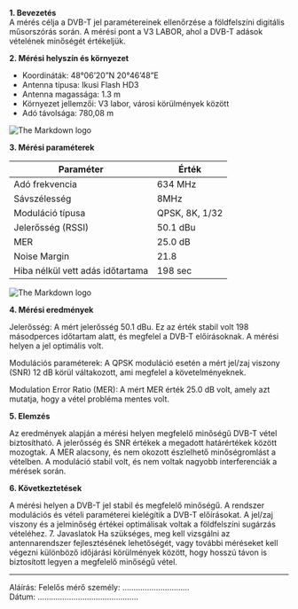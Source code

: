 **1. Bevezetés**   
A mérés célja a DVB-T jel paramétereinek ellenőrzése a földfelszíni digitális műsorszórás során. A mérési pont a V3 LABOR, ahol a DVB-T adások vételének minőségét értékeljük.

**2. Mérési helyszín és környezet**
- Koordináták: 48°06’20”N 20°46’48”E
- Antenna típusa: Ikusi Flash HD3
- Antenna magassága: 1.3 m
- Környezet jellemzői: V3 labor, városi körülmények között
- Adó távolsága: 780,08 m

![The Markdown logo](https://sandorpeteer.github.io/tavkozles/img/map.png)

**3. Mérési paraméterek**  

| Paraméter	| Érték |
|------------|---------|
 Adó frekvencia | 634 MHz |
 Sávszélesség |	8MHz |
 Moduláció típusa |	QPSK, 8K, 1/32 |
 Jelerősség (RSSI) |	50.1 dBu |
MER	| 25.0 dB |
Noise Margin |	21.8 |
Hiba nélkül vett adás időtartama	| 198 sec |

![The Markdown logo](https://sandorpeteer.github.io/tavkozles/img/miskolciTV.png)



**4. Mérési eredmények**  

Jelerősség: A mért jelerősség 50.1 dBu. Ez az érték stabil volt 198 másodperces időtartam alatt, és megfelel a DVB-T előírásoknak. A mérési helyen a jel optimális volt.

Modulációs paraméterek: A QPSK moduláció esetén a mért jel/zaj viszony (SNR) 12 dB körül váltakozott, ami megfelel a követelményeknek.

Modulation Error Ratio (MER): A mért MER érték 25.0 dB volt, amely azt mutatja, hogy a vétel probléma mentes volt.

**5. Elemzés**  

Az eredmények alapján a mérési helyen megfelelő minőségű DVB-T vétel biztosítható. A jelerősség és SNR értékek a megadott határértékek között mozogtak. A MER alacsony, és nem okozott észlelhető minőségromlást a vételben. A moduláció stabil volt, és nem voltak nagyobb interferenciák a mérések során.

**6. Következtetések** 

A mérési helyen a DVB-T jel stabil és megfelelő minőségű.
A rendszer modulációs és vételi paraméterei kielégítik a DVB-T előírásokat.
A jel/zaj viszony és a jelminőség értékei optimálisak voltak a földfelszíni sugárzás vételéhez.
7. Javaslatok
Ha szükséges, meg kell vizsgálni az antennarendszer fejlesztésének lehetőségét, vagy további méréseket kell végezni különböző időjárási körülmények között, hogy hosszú távon is biztosított legyen a megfelelő minőségű vétel.

---

Aláírás:
Felelős mérő személy: …………………………  
Dátum: ………………………………………
